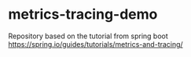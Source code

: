 # metrics-tracing-demo
Repository based on the tutorial from spring boot https://spring.io/guides/tutorials/metrics-and-tracing/
